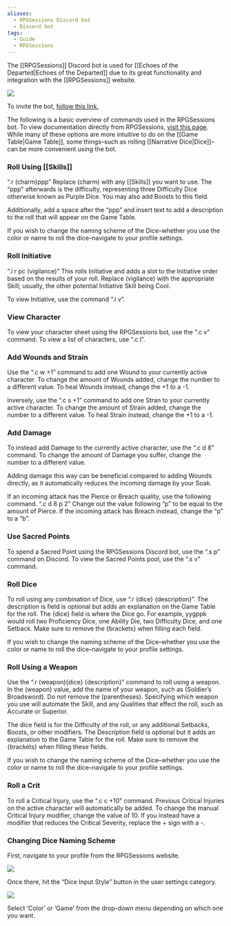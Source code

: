 ```yaml
---
aliases:
  - RPGSessions Discord bot
  - Discord bot
tags:
  - Guide
  - RPGSessions
---
```

The [[RPGSessions]] Discord bot is used for [[Echoes of the Departed|Echoes of the Departed]] due to its great functionality and integration with the [[RPGSessions]] website.

![](https://i.imgur.com/5bQcsHL.png)

To invite the bot, [follow this link.](https://discord.com/oauth2/authorize?client_id=534606682928578572&permissions=274878171136&scope=applications.commands%20bot)

The following is a basic overview of commands used in the RPGSessions bot. To view documentation directly from RPGSessions, [visit this page](https://www.rpgsessions.com/assets/pdfs/DiscordBot-Reference%20Sheet.pdf). While many of these options are more intuitive to do on the [[Game Table|Game Table]], some things–such as rolling [[Narrative Dice|Dice]]–can be more convenient using the bot.

### Roll Using [[Skills]]
“.r (charm)ppp” Replace (charm) with any [[Skills]] you want to use. The “ppp" afterwards is the difficulty, representing three Difficulty Dice otherwise known as Purple Dice. You may also add Boosts to this field. 

Additionally, add a space after the “ppp” and insert text to add a description to the roll that will appear on the Game Table.

If you wish to change the naming scheme of the Dice–whether you use the color or name to roll the dice–navigate to your profile settings.

### Roll Initiative
“.i r pc (vigilance)” This rolls Initiative and adds a slot to the Initiative order based on the results of your roll. Replace (vigilance) with the appropriate Skill; usually, the other potential Initiative Skill being Cool.

To view Initiative, use the command “.i v”.

### View Character
To view your character sheet using the RPGSessions bot, use the “.c v” command. To view a list of characters, use “.c l”.

### Add Wounds and Strain
Use the “.c w +1” command to add one Wound to your currently active character. To change the amount of Wounds added, change the number to a different value. To heal Wounds instead, change the +1 to a -1.

Inversely, use the “.c s +1” command to add one Stran to your currently active character. To change the amount of Strain added, change the number to a different value. To heal Strain instead, change the +1 to a -1.

### Add Damage
To instead add Damage to the currently active character, use the “.c d 8” command. To change the amount of Damage you suffer, change the number to a different value.

Adding damage this way can be beneficial compared to adding Wounds directly, as it automatically reduces the incoming damage by your Soak.

If an incoming attack has the Pierce or Breach quality, use the following command. “.c d 8 p 2” Change out the value following “p” to be equal to the amount of Pierce. If the incoming attack has Breach instead, change the “p” to a “b”.

### Use Sacred Points
To spend a Sacred Point using the RPGSessions Discord bot, use the “.s p” command on Discord. To view the Sacred Points pool, use the “.s v" command.

### Roll Dice
To roll using any combination of Dice, use “.r {dice} {description}”. The description is field is optional but adds an explanation on the Game Table for the roll. The {dice} field is where the Dice go. For example, yygppk would roll two Proficiency Dice, one Ability Die, two Difficulty Dice, and one Setback. Make sure to remove the {brackets} when filling each field.

If you wish to change the naming scheme of the Dice–whether you use the color or name to roll the dice–navigate to your profile settings.

### Roll Using a Weapon
Use the “.r (weapon){dice} {description}” command to roll using a weapon. In the (weapon) value, add the name of your weapon, such as (Soldier’s Broadsword). Do not remove the (parentheses). Specifying which weapon you use will automate the Skill, and any Qualities that effect the roll, such as Accurate or Superior.

The dice field is for the Difficulty of the roll, or any additional Setbacks, Boosts, or other modifiers. The Description field is optional but it adds an explanation to the Game Table for the roll. Make sure to remove the {brackets} when filling these fields.

If you wish to change the naming scheme of the Dice–whether you use the color or name to roll the dice–navigate to your profile settings.

### Roll a Crit
To roll a Critical Injury, use the “.c c +10” command. Previous Critical Injuries on the active character will automatically be added. To change the manual Critical Injury modifier, change the value of 10. If you instead have a modifier that reduces the Critical Severity, replace the + sign with a -.

### Changing Dice Naming Scheme
First, navigate to your profile from the RPGSessions website.

![](https://i.imgur.com/LM8Bd7Y.png)

Once there, hit the “Dice Input Style” button in the user settings category.

![](https://i.imgur.com/VIGpTkX.png)

Select ‘Color’ or ‘Game’ from the drop-down menu depending on which one you want.






